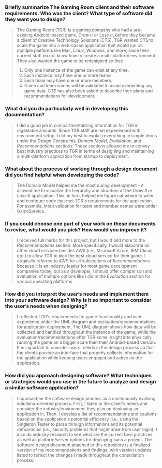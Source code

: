 ### Briefly summarize The Gaming Room client and their software requirements. Who was the client? What type of software did they want you to design?
> The Gaming Room (TGR) is a gaming company who had a pre-existing Android-based game, <i>Draw It or Lose It</i>, before they became a client of Creative Technology Solutions (CTS). TGR wanted CTS to scale the game into a web-based application that would run on multiple platforms like Mac, Linux, Windows, and more, since their current staff do not know how to create a multi-platform environment. They also wanted the game to be redesigned so that:
> 1. Only one instance of the game can exist at any time.
> 2. Each instance may have one or more teams.
> 3. Each team may have one or more members.
> 4. Game and team names will be validated to avoid overwriting any game data.
> CTS has also been asked to describe their plans and recommendations for development.

### What did you do particularly well in developing this documentation?
> I did a good job in compartmentalizing information for TGR in digestable amounts. Since TGR staff are not experienced with environment setup, I did my best to explain everything in simple terms under the <i>Design Constraints</i>, <i>Domain Model</i>, <i>Evalulation</i>, and <i>Recommendations</i> sections. These sections allowed me to convey best industry practices to TGR in terms of designing and maintaining a multi-platform application from startup to deployment.

### What about the process of working through a design document did you find helpful when developing the code?
> The Domain Model helped me the most during development - it allowed me to visualize the hierarchy and structure of the <i>Draw It or Lose It</i> application. This, in turn, helped me figure out where to write and configure code that met TGR's requirements for the application. For example, input validation for team and member names were under GameService.

### If you could choose one part of your work on these documents to revise, what would you pick? How would you improve it?
> I received full marks for this project, but I would add more to the <i>Recommendations</i> section. More specifically, I would elaborate on other cloud services besides AWS (i.e., Microsoft Azure, IBM Cloud, etc.) to allow TGR to pick the best cloud service for their game. I originally referred to AWS for all subsections of <i>Recommendations</i> because it is an industry leader for most game development companies today, but as a developer, I should offer comparison and evaluation of multiple options like I did in the <i>Evaluation</i> section for various operating platforms.

### How did you interpret the user’s needs and implement them into your software design? Why is it so important to consider the user’s needs when designing?
> I reflected TGR's requirements for game functionality and user experience under the UML diagram and evaluation/recommendations for application deployment. The UML diagram shows how data will be collected and handled throughout the instance of the game, while the evaluation/recommendations offer TGR some insight into physically running the game on a bigger scale than their Android-based version. It is important to consider users' needs in the design process so that the clients provide an interface that properly collects information for the application while keeping users engaged and active on the application.

### How did you approach designing software? What techniques or strategies would you use in the future to analyze and design a similar software application?
> I approached the software design process as a continuously evolving solutions-oriented process. First, I listen to the client's needs and consider the industry/environment they plan on deploying an application in. Then, I develop a list of recommendations and cautions based on the application's potential efficiency (i.e., using the Singleton Tester to parse through information) and its potential deficiencies (i.e., security problems that might arise from user login). I also do industry research to see what are the current best practices as well as platform/server options for deploying such a project. The software design document attached to this repository is a finalized version of my recommendations and findings, with version updates listed to reflect the changes I made throughout the consultation process.

